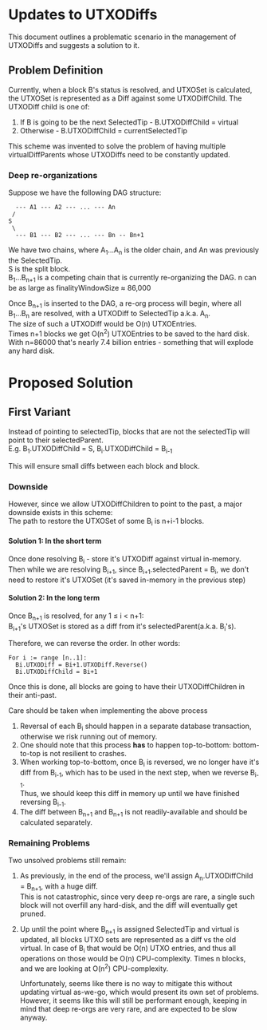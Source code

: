# Updates to UTXODiffs

This document outlines a problematic scenario in the management of UTXODiffs 
and suggests a solution to it.

## Problem Definition
Currently, when a block B's status is resolved, and UTXOSet is calculated,
the UTXOSet is represented as a Diff against some UTXODiffChild.
The UTXODiff child is one of:
1. If B is going to be the next SelectedTip - B.UTXODiffChild = virtual
2. Otherwise - B.UTXODiffChild = currentSelectedTip

This scheme was invented to solve the problem of having multiple 
virtualDiffParents whose UTXODiffs need to be constantly updated.

### Deep re-organizations
Suppose we have the following DAG structure:
```
  --- A1 --- A2 --- ... --- An
 /
S
 \
  --- B1 --- B2 --- ... --- Bn -- Bn+1
```
We have two chains, where A<sub>1</sub>...A<sub>n</sub> is the older chain, and An was previously
the SelectedTip.  
S is the split block.  
B<sub>1</sub>...B<sub>n+1</sub> is a competing chain that is currently re-organizing the DAG.
n can be as large as finalityWindowSize ≈ 86,000  

Once B<sub>n+1</sub> is inserted to the DAG, a re-org process will begin, 
where all B<sub>1</sub>...B<sub>n</sub> are resolved, with a UTXODiff to SelectedTip a.k.a. A<sub>n</sub>.  
The size of such a UTXODiff would be O(n) UTXOEntries.  
Times n+1 blocks we get O(n<sup>2</sup>)  UTXOEntries to be saved to the hard disk.  
With n=86000 that's nearly 7.4 billion entries - something that will explode 
any hard disk.

# Proposed Solution

## First Variant
Instead of pointing to selectedTip, blocks that are not the selectedTip will
point to their selectedParent.  
E.g. B<sub>1</sub>.UTXODiffChild = S, B<sub>i</sub>.UTXODiffChild = B<sub>i-1</sub>

This will ensure small diffs between each block and block.  

### Downside
However, since we allow UTXODiffChildren to point to the past, 
a major downside exists in this scheme:  
The path to restore the UTXOSet of some B<sub>i</sub> is n+i-1 blocks.  

#### Solution 1: In the short term
Once done resolving B<sub>i</sub> - store it's UTXODiff against virtual
in-memory.  
Then while we are resolving B<sub>i+1</sub>, 
since B<sub>i+1</sub>.selectedParent = B<sub>i</sub>, we don't need
to restore it's UTXOSet (it's saved in-memory in the previous step)

#### Solution 2: In the long term
Once B<sub>n+1</sub> is resolved, for any 1 ≤ i < n+1:  
B<sub>i+1</sub>'s UTXOSet is stored as a diff from it's 
selectedParent(a.k.a. B<sub>i</sub>'s).  

Therefore, we can reverse the order.
In other words:
```
For i := range [n..1]:
  Bi.UTXODiff = Bi+1.UTXODiff.Reverse()
  Bi.UTXODiffChild = Bi+1
```
Once this is done, all blocks are going to have their 
UTXODiffChildren in their anti-past.

Care should be taken when implementing the above process
1. Reversal of each B<sub>i</sub> should happen in a separate database
   transaction, otherwise we risk running out of memory.
2. One should note that this process **has** to happen top-to-bottom:
   bottom-to-top is not resilient to crashes.
3. When working top-to-bottom, once B<sub>i</sub> is reversed, we no longer
   have it's diff from B<sub>i-1</sub>, which has to be used in the next step,
   when we reverse B<sub>i-1</sub>.  
   Thus, we should keep this diff in memory up until we have finished reversing
   B<sub>i-1</sub>.
4. The diff between B<sub>n+1</sub> and B<sub>n+1</sub> is not readily-available
   and should be calculated separately.

### Remaining Problems
Two unsolved problems still remain:
1. As previously, in the end of the process, we'll assign
   A<sub>n</sub>.UTXODiffChild = B<sub>n+1</sub>, with a huge diff.  
   This is not catastrophic, since very deep re-orgs are rare, a single
   such block will not overfill any hard-disk, and the diff will eventually
   get pruned.
    
2. Up until the point where B<sub>n+1</sub> is assigned SelectedTip and virtual 
   is updated, all blocks UTXO sets are represented as a diff vs the old 
   virtual. 
   In case of B<sub>i</sub> that would be O(n) UTXO entries, and thus
   all operations on those would be O(n) CPU-complexity. Times n blocks,
   and we are looking at O(n<sup>2</sup>) CPU-complexity.
   
   Unfortunately, seems like there is no way to mitigate this without updating 
   virtual as-we-go, which would present its own set of problems.  
   However, it seems like this will still be performant enough,
   keeping in mind that deep re-orgs are very rare, and are expected
   to be slow anyway. 
